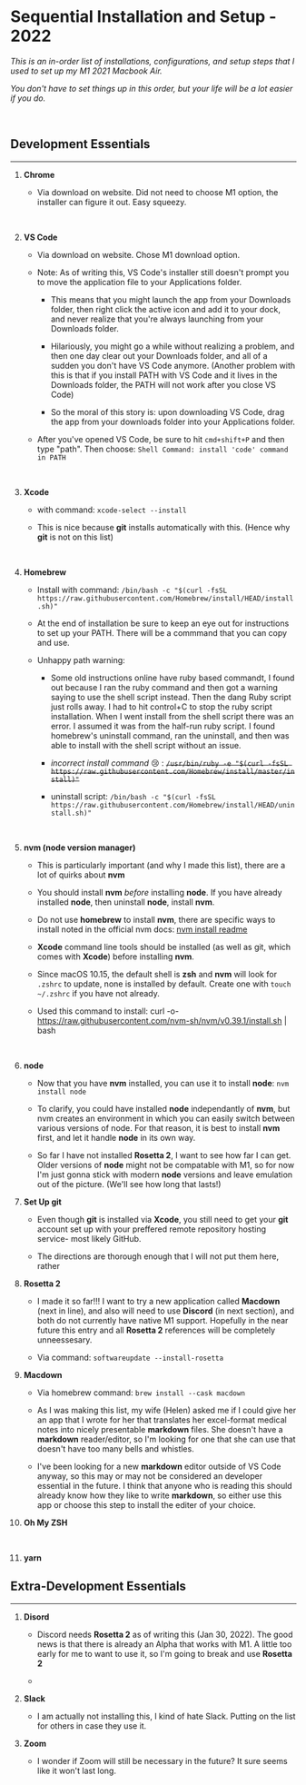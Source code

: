 # Sequential Installation and Setup - 2022

*This is an in-order list of installations, configurations, and setup steps that I used to set up my M1 2021 Macbook Air.*

*You don't *have* to set things up in this order, but your life will be a lot easier if you do.*

<br/>

## Development Essentials
---

1. **Chrome**

    - Via download on website.  Did not need to choose M1 option, the installer can figure it out. Easy squeezy.

<br/>

2. **VS Code**

    - Via download on website.  Chose M1 download option.

    - Note: As of writing this, VS Code's installer still doesn't prompt you to move the application file to your Applications folder.
    
        - This means that you might launch the app from your Downloads folder, then right click the active icon and add it to your dock, and never realize that you're always launching from your Downloads folder.  
        
        - Hilariously, you might go a while without realizing a problem, and then one day clear out your Downloads folder, and all of a sudden you don't have VS Code anymore.  (Another problem with this is that if you install PATH with VS Code and it lives in the Downloads folder, the PATH will not work after you close VS Code)

        - So the moral of this story is: upon downloading VS Code, drag the app from your downloads folder into your Applications folder.

    - After you've opened VS Code, be sure to hit `cmd+shift+P` and then type "path".  Then choose: `Shell Command: install 'code' command in PATH`



<br/>

3. **Xcode**

    - with command: `xcode-select --install`
    
    - This is nice because **git** installs automatically with this.  (Hence why **git** is not on this list)

<br/>

4. **Homebrew**

    - Install with command: ```/bin/bash -c "$(curl -fsSL https://raw.githubusercontent.com/Homebrew/install/HEAD/install.sh)"```
    - At the end of installation be sure to keep an eye out for instructions to set up your PATH.  There will be a commmand that you can copy and use.
    - Unhappy path warning:

        - Some old instructions online have ruby based commandt, I found out because I ran the ruby command and then got a warning saying to use the shell script instead.  Then the dang Ruby script just rolls away.  I had to hit control+C to stop the ruby script installation.  When I went install from the shell script there was an error.  I assumed it was from the half-run ruby script.  I found homebrew's uninstall command, ran the uninstall, and then was able to install with the shell script without an issue.

        - *incorrect install command* 😢 : ~~``/usr/bin/ruby -e "$(curl -fsSL https://raw.githubusercontent.com/Homebrew/install/master/install)"``~~
        - uninstall script: ```/bin/bash -c "$(curl -fsSL https://raw.githubusercontent.com/Homebrew/install/HEAD/uninstall.sh)"```

<br/>

5. **nvm (node version manager)**

    - This is particularly important (and why I made this list), there are a lot of quirks about **nvm**

    - You should install **nvm** *before* installing **node**.  If you have already installed **node**, then uninstall **node**, install **nvm**.
    - Do not use **homebrew** to install **nvm**, there are specific ways to install noted in the official nvm docs: [nvm install readme](https://github.com/nvm-sh/nvm/blob/master/README.md#install--update-script)
    - **Xcode** command line tools should be installed (as well as git, which comes with **Xcode**) before installing **nvm**.
    - Since macOS 10.15, the default shell is **zsh** and **nvm** will look for `.zshrc` to update, none is installed by default. Create one with `touch ~/.zshrc` if you have not already.
    - Used this command to install: curl -o- https://raw.githubusercontent.com/nvm-sh/nvm/v0.39.1/install.sh | bash

<br/>

6. **node**

    - Now that you have **nvm** installed, you can use it to install **node**: ``nvm install node``

    - To clarify, you could have installed **node** independantly of **nvm**, but nvm creates an environment in which you can easily switch between various versions of node.  For that reason, it is best to install **nvm** first, and let it handle **node** in its own way.

    - So far I have not installed **Rosetta 2**, I want to see how far I can get.  Older versions of **node** might not be compatable with M1, so for now I'm just gonna stick with modern **node** versions and leave emulation out of the picture.  (We'll see how long that lasts!)

7. **Set Up git**

    - Even though **git** is installed via **Xcode**, you still need to get your **git** account set up with your preffered remote repository hosting service- most likely GitHub.

    - The directions are thorough enough that I will not put them here, rather 


8.  **Rosetta 2**

    - I made it so far!!!  I want to try a new application called **Macdown** (next in line), and also will need to use **Discord** (in next section), and both do not currently have native M1 support.  Hopefully in the near future this entry and all **Rosetta 2** references will be completely unneessesary.

    - Via command: `softwareupdate --install-rosetta`



9. **Macdown**

    - Via homebrew command: `brew install --cask macdown`

    - As I was making this list, my wife (Helen) asked me if I could give her an app that I wrote for her that translates her excel-format medical notes into nicely presentable **markdown** files.  She doesn't have a **markdown** reader/editor, so I'm looking for one that she can use that doesn't have too many bells and whistles.

    - I've been looking for a new **markdown** editor outside of VS Code anyway, so this may or may not be considered an developer essential in the future.  I think that anyone who is reading this should already know how they like to write **markdown**, so either use this app or choose this step to install the editer of your choice.

10. **Oh My ZSH**

<br/>

11. **yarn**



## Extra-Development Essentials
---

1. **Disord**

    - Discord needs **Rosetta 2** as of writing this (Jan 30, 2022).  The good news is that there is already an Alpha that works with M1.  A little too early for me to want to use it, so I'm going to break and use **Rosetta 2**

    -

2. **Slack**

    - I am actually not installing this, I kind of hate Slack.  Putting on the list for others in case they use it.

3. **Zoom**

    - I wonder if Zoom will still be necessary in the future?  It sure seems like it won't last long.
